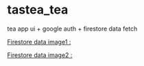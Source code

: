 
# tastea_tea

tea app ui + google auth + firestore data fetch

[Firestore data image1 :](https://ibb.co/KGtfb7R)

[Firestore data image2 :](https://ibb.co/196HcvH)

